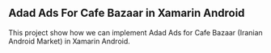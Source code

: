 Adad Ads For Cafe Bazaar in Xamarin Android
-------------------------------------------

This project show how we can implement Adad Ads for Cafe Bazaar (Iranian Android Market) in Xamarin Android.


